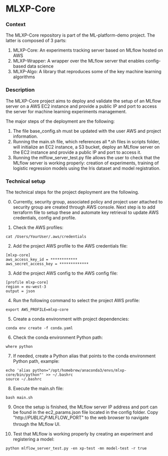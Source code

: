 # MLXP-Core

### Context

The MLXP-Core repository is part of the ML-platform-demo project. The latter is composed of 3 parts:
1. MLXP-Core: An experiments tracking server based on MLflow hosted on AWS
2. MLXP-Wrapper: A wrapper over the MLflow server that enables config-based data science
3. MLXP-Algo: A library that reproduces some of the key machine learning algorithms

### Description

The MLXP-Core project aims to deploy and validate the setup of an MLflow server on a AWS EC2 instance and provide a public IP and port to access the server for machine learning experiments management.

The major steps of the deployment are the following:
1. The file base_config.sh must be updated with the user AWS and project information.
2. Running the main.sh file, which references all *.sh files in scripts folder, will initialize an EC2 instance, a S3 bucket, deploy an MLflow server on the EC2 instance and provide a public IP and port to access it.
3. Running the mlflow_server_test.py file allows the user to check that the MLflow server is working properly: creation of experiments, training of logistic regression models using the Iris dataset and model registration.

### Technical setup

The technical steps for the project deployment are the following.

0. Currently, security group, associated policy and project user attached to security group are created through AWS console. Next step is to add terraform file to setup these and automate key retrieval to update AWS credentials, config and profile.

1. Check the AWS profiles:
```
cat /Users/YourUser/.aws/credentials
````

2. Add the project AWS profile to the AWS credentials file:
```
[mlxp-core]
aws_access_key_id = ************
aws_secret_access_key = *************
```

3. Add the project AWS config to the AWS config file:
```
[profile mlxp-core]
region = eu-west-3
output = json
```

4. Run the following command to select the project AWS profile:
```
export AWS_PROFILE=mlxp-core
```

5. Create a conda environment with project dependencies:
```
conda env create -f conda.yaml
````

6. Check the conda environment Python path:
```
where python 
```

7. If needed, create a Python alias that points to the conda environment Python path, example:
```
echo 'alias python="/opt/homebrew/anaconda3/envs/mlxp-core/bin/python"' >> ~/.bashrc
source ~/.bashrc
````

8. Execute the main.sh file:
```
bash main.sh
```

9. Once the setup is finished, the MLflow server IP address and port can be found in the ec2_params.json file located in the config folder. Copy "http://$PUBLIC_IP:$MLFLOW_PORT" to the web browser to navigate through the MLflow UI.

10. Test that MLflow is working properly by creating an experiment and registering a model:
```
python mlflow_server_test.py -en xp-test -mn model-test -r true
```

